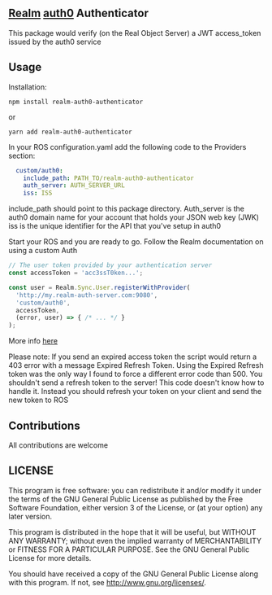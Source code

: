 ## [Realm](https://realm.io/docs/realm-object-server/) [auth0](https://auth0.com/) Authenticator
This package would verify (on the Real Object Server) a JWT access_token issued by the auth0 service

## Usage
Installation:
```
npm install realm-auth0-authenticator
```
or

```
yarn add realm-auth0-authenticator
```

In your ROS configuration.yaml add the following code to the Providers section:

```yaml
  custom/auth0:
    include_path: PATH_TO/realm-auth0-authenticator
    auth_server: AUTH_SERVER_URL
    iss: ISS
```

include_path should point to this package directory.
Auth_server is the auth0 domain name for your account that holds your JSON web key (JWK)
iss is the unique identifier for the API that you've setup in auth0


Start your ROS and you are ready to go. Follow the Realm documentation on using a custom Auth 

```js
// The user token provided by your authentication server
const accessToken = 'acc3ssT0ken...';

const user = Realm.Sync.User.registerWithProvider(
  'http://my.realm-auth-server.com:9080',
  'custom/auth0',
  accessToken,
  (error, user) => { /* ... */ }
);
```

More info [here](https://realm.io/docs/javascript/latest/#sync)

Please note:
If you send an expired access token the script would return a 403 error
with a message Expired Refresh Token. Using the Expired Refresh token was the only way
I found to force a different error code than 500. You shouldn't send a refresh token to the server! 
This code doesn't know how to handle it. Instead you should refresh your token on your client and send the new token
to ROS

## Contributions
All contributions are welcome

## LICENSE
This program is free software: you can redistribute it and/or modify
it under the terms of the GNU General Public License as published by
the Free Software Foundation, either version 3 of the License, or
(at your option) any later version.

This program is distributed in the hope that it will be useful,
but WITHOUT ANY WARRANTY; without even the implied warranty of
MERCHANTABILITY or FITNESS FOR A PARTICULAR PURPOSE.  See the
GNU General Public License for more details.

You should have received a copy of the GNU General Public License
along with this program.  If not, see <http://www.gnu.org/licenses/>.
